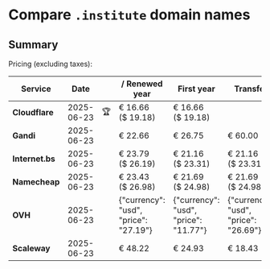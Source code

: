 # Compare `.institute` domain names

## Summary

Pricing (excluding taxes):

| Service | Date |  | / Renewed year | First year | Transfer | Restoration |
|--|--|--|--|--|--|--|
| **Cloudflare** | 2025-06-23 | 🏆 | € 16.66<br>($ 19.18) | € 16.66<br>($ 19.18) |  |  |
| **Gandi** | 2025-06-23 |  | € 22.66 | € 26.75 | € 60.00 | € 92.87 |
| **Internet.bs** | 2025-06-23 |  | € 23.79<br>($ 26.19) | € 21.16<br>($ 23.31) | € 21.16<br>($ 23.31) | € 103.85<br>($ 114.39) |
| **Namecheap** | 2025-06-23 |  | € 23.43<br>($ 26.98) | € 21.69<br>($ 24.98) | € 21.69<br>($ 24.98) |  |
| **OVH** | 2025-06-23 |  | {"currency": "usd", "price": "27.19"} | {"currency": "usd", "price": "11.77"} | {"currency": "usd", "price": "26.69"} |  |
| **Scaleway** | 2025-06-23 |  | € 48.22 | € 24.93 | € 18.43 | € 49.99 |

